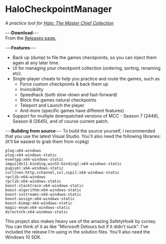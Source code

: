 # HaloCheckpointManager
*A practice tool for [Halo: The Master Chief Collection](https://store.steampowered.com/app/976730/Halo_The_Master_Chief_Collection/)*

---**Download**---  
From the [Releases page.](https://github.com/Burnt-o/HaloCheckpointManager/releases)  

---**Features**---
* Back up (dump) to file the games checkpoints, so you can inject them again at any later time. 
* UI for managing your checkpoint collection (ordering, sorting, renaming etc).
* Single-player cheats to help you practice and route the games, such as
   * Force custom checkpoints & back them up
   * Invincibility
   * Speedhack (both slow-down and fast-forward)
   * Block the games natural checkpoints
   * Teleport and Launch the player
   * And more (specific games have different features)
 * Support for multiple downpatched versions of MCC - Season 7 (2448), Season 8 (2645), and of course current patch.

---**Building from source**--- 
To build the source yourself, I recommended that you use the latest Visual Studio. You'll also need the following libraries: (it'll be easiest to grab them from vcpkg)

    plog:x64-windows
    plog:x64-windows-static
    eventpp:x64-windows-static
    imgui[dx11-binding,win32-binding]:x64-windows-static
    pugixml:x64-windows-static
    curl[non-http,schannel,ssl,sspi]:x64-windows-static
    rpclib:x64-windows
    rpclib:x64-windows-static
    boost-stacktrace:x64-windows-static
    boost-algorithm:x64-windows-static
    boost-iostreams:x64-windows-static
    boost-assign:x64-windows-static
    boost-bimap:x64-windows-static
    magic-enum:x64-windows-static
    directxtk:x64-windows-static


This project also makes heavy use of the amazing SafetyHook by cursey. You can think of it as like "Microsoft Detours but if it didn't suck". I've included the release I'm using in the solution files. You'll also need the Windows 10 SDK.
